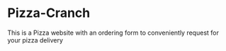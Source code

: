# Pizza-Cranch
This is a Pizza website with an ordering form to conveniently request for your pizza delivery
